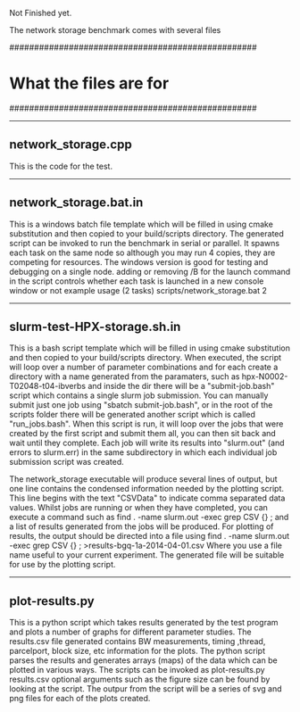 <!-- Copyright (c) 2014 John Biddiscombe                                          -->
<!--                                                                              -->
<!-- Distributed under the Boost Software License, Version 1.0. (See accompanying -->
<!-- file LICENSE_1_0.txt or copy at http://www.boost.org/LICENSE_1_0.txt)        -->

Not Finished yet.


The network storage benchmark comes with several files

##################################################
# What the files are for
##################################################

------------------------------
network_storage.cpp 
------------------------------
This is the code for the test.

------------------------------
network_storage.bat.in 
------------------------------
This is a windows batch file template which will be filled in using cmake substitution
and then copied to your build/scripts directory.
The generated script can be invoked to run the benchmark in serial or parallel. 
It spawns each task on the same node so although you may run 4 copies, 
they are competing for resources. 
The windows version is good for testing and debugging on a single node.
adding or removing /B for the launch command in the script
controls whether each task is launched in a new console window or not
example usage (2 tasks)
scripts/network_storage.bat 2

------------------------------
slurm-test-HPX-storage.sh.in
------------------------------
This is a bash script template which will be filled in using cmake substitution
and then copied to your build/scripts directory.
When executed, the script will loop over a number of parameter combinations
and for each create a directory with a name generated from the paramaters, such as
  hpx-N0002-T02048-t04-ibverbs
and inside the dir there will be a "submit-job.bash" script which contains a single
slurm job submission. You can manually submit just one job using "sbatch submit-job.bash", 
or in the root of the scripts folder there will be generated another script 
which is called "run_jobs.bash". When this script is run, it will loop over
the jobs that were created by the first script and submit them all, you
can then sit back and wait until they complete.
Each job will write its results into "slurm.out" (and errors to slurm.err)
in the same subdirectory in which each individual job submission script was created.

The network_storage executable will produce several lines of output, but one line
contains the condensed information needed by the plotting script. 
This line begins with the text "CSVData" to indicate comma separated data values.
Whilst jobs are running or when they have completed, you can execute a command
such as
  find . -name slurm.out -exec grep CSV {} \;
and a list of results generated from the jobs will be produced.
For plotting of results, the output should be directed into a file using
  find . -name slurm.out -exec grep CSV {} \; >results-bgq-1a-2014-04-01.csv
Where you use a file name useful to your current experiment.
The generated file will be suitable for use by the plotting script.

------------------------------
plot-results.py
------------------------------
This is a python script which takes results generated by the test program
and plots a number of graphs for different parameter studies.
The results.csv file generated contains BW measurements, timing ,thread, parcelport,
block size, etc information for the plots. 
The python script parses the results and generates arrays (maps) of the data which
can be plotted in various ways. The scripts can be invoked as
  plot-results.py results.csv
optional arguments such as the figure size can be found by looking at the script.
The outpur from the script will be a series of svg and png files for each of the plots
created.



